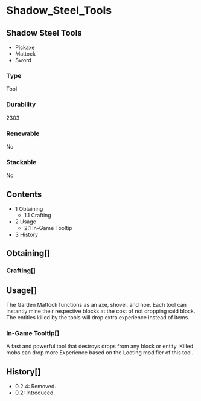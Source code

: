 # Shadow_Steel_Tools

## Shadow Steel Tools

- Pickaxe
- Mattock
- Sword

### Type

Tool

### Durability

2303

### Renewable

No

### Stackable

No

## Contents

- 1 Obtaining
    - 1.1 Crafting
- 2 Usage
    - 2.1 In-Game Tooltip
- 3 History

## Obtaining[]

### Crafting[]

## Usage[]

The Garden Mattock functions as an axe, shovel, and hoe. Each tool can instantly mine their respective blocks at the cost of not dropping said block. The entities killed by the tools will drop extra experience instead of items.

### In-Game Tooltip[]

A fast and powerful tool that destroys drops from any block or entity. Killed mobs can drop more Experience based on the Looting modifier of this tool.

## History[]

- 0.2.4: Removed.
- 0.2: Introduced.